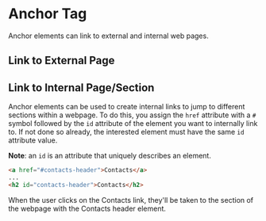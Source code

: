 # Anchor Tag
Anchor elements can link to external and internal web pages.

## Link to External Page

## Link to Internal Page/Section
Anchor elements can be used to create internal links to jump to different sections within a webpage. To do this, you assign the `href`
attribute with a `#` symbol followed by the `id` attribute of the element you want to internally link to. If not done so already, the interested element
must have the same `id` attribute value.

**Note**: an `id` is an attribute that uniquely describes an element.

```html
<a href="#contacts-header">Contacts</a>
...
<h2 id="contacts-header">Contacts</h2>
```

When the user clicks on the Contacts link, they'll be taken to the section of the webpage with the Contacts header element.
